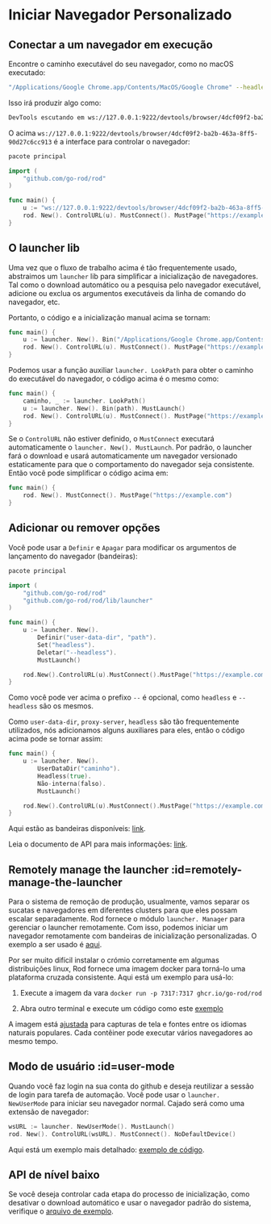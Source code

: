 # Iniciar Navegador Personalizado

## Conectar a um navegador em execução

Encontre o caminho executável do seu navegador, como no macOS executado:

```bash
"/Applications/Google Chrome.app/Contents/MacOS/Google Chrome" --headless --remote-debugging-port=9222
```

Isso irá produzir algo como:

```txt
DevTools escutando em ws://127.0.0.1:9222/devtools/browser/4dcf09f2-ba2b-463a-8ff5-90d27c6cc913
```

O acima `ws://127.0.0.1:9222/devtools/browser/4dcf09f2-ba2b-463a-8ff5-90d27c6cc913` é a interface para controlar o navegador:

```go
pacote principal

import (
    "github.com/go-rod/rod"
)

func main() {
    u := "ws://127.0.0.1:9222/devtools/browser/4dcf09f2-ba2b-463a-8ff5-90d27c6cc913"
    rod. New(). ControlURL(u). MustConnect(). MustPage("https://example.com")
}
```

## O launcher lib

Uma vez que o fluxo de trabalho acima é tão frequentemente usado, abstraimos um `launcher` lib para simplificar a inicialização de navegadores. Tal como o download automático ou a pesquisa pelo navegador executável, adicione ou exclua os argumentos executáveis da linha de comando do navegador, etc.

Portanto, o código e a inicialização manual acima se tornam:

```go
func main() {
    u := launcher. New(). Bin("/Applications/Google Chrome.app/Contents/MacOS/Google Chrome"). MustLaunch()
    rod. New(). ControlURL(u). MustConnect(). MustPage("https://example.com")
}
```

Podemos usar a função auxiliar `launcher. LookPath` para obter o caminho do executável do navegador, o código acima é o mesmo como:

```go
func main() {
    caminho, _ := launcher. LookPath()
    u := launcher. New(). Bin(path). MustLaunch()
    rod. New(). ControlURL(u). MustConnect(). MustPage("https://example.com")
}
```

Se o `ControlURL` não estiver definido, o `MustConnect` executará automaticamente o `launcher. New(). MustLaunch`. Por padrão, o launcher fará o download e usará automaticamente um navegador versionado estaticamente para que o comportamento do navegador seja consistente. Então você pode simplificar o código acima em:

```go
func main() {
    rod. New(). MustConnect(). MustPage("https://example.com")
}
```

## Adicionar ou remover opções

Você pode usar a `Definir` e `Apagar` para modificar os argumentos de lançamento do navegador (bandeiras):

```go
pacote principal

import (
    "github.com/go-rod/rod"
    "github.com/go-rod/rod/lib/launcher"
)

func main() {
    u := launcher. New().
        Definir("user-data-dir", "path").
        Set("headless").
        Deletar("--headless").
        MustLaunch()

    rod.New().ControlURL(u).MustConnect().MustPage("https://example.com")
}
```

Como você pode ver acima o prefixo `--` é opcional, como `headless` e `--headless` são os mesmos.

Como `user-data-dir`, `proxy-server`, `headless` são tão frequentemente utilizados, nós adicionamos alguns auxiliares para eles, então o código acima pode se tornar assim:

```go
func main() {
    u := launcher. New().
        UserDataDir("caminho").
        Headless(true).
        Não-interna(falso).
        MustLaunch()

    rod.New().ControlURL(u).MustConnect().MustPage("https://example.com")
}
```

Aqui estão as bandeiras disponíveis: [link](https://peter.sh/experiments/chromium-command-line-switches).

Leia o documento de API para mais informações: [link](https://pkg.go.dev/github.com/go-rod/rod/lib/launcher#Launcher).

## Remotely manage the launcher :id=remotely-manage-the-launcher

Para o sistema de remoção de produção, usualmente, vamos separar os sucatas e navegadores em diferentes clusters para que eles possam escalar separadamente. Rod fornece o módulo `launcher. Manager` para gerenciar o launcher remotamente. Com isso, podemos iniciar um navegador remotamente com bandeiras de inicialização personalizadas. O exemplo a ser usado é [aqui](https://github.com/go-rod/rod/blob/master/lib/launcher/rod-manager/main.go).

Por ser muito difícil instalar o crómio corretamente em algumas distribuições linux, Rod fornece uma imagem docker para torná-lo uma plataforma cruzada consistente. Aqui está um exemplo para usá-lo:

1. Execute a imagem da vara `docker run -p 7317:7317 ghcr.io/go-rod/rod`

2. Abra outro terminal e execute um código como este [exemplo](https://github.com/go-rod/rod/blob/master/lib/examples/launch-managed/main.go)

A imagem está [ajustada](https://github.com/go-rod/rod/blob/master/lib/docker/Dockerfile) para capturas de tela e fontes entre os idiomas naturais populares. Cada contêiner pode executar vários navegadores ao mesmo tempo.

## Modo de usuário :id=user-mode

Quando você faz login na sua conta do github e deseja reutilizar a sessão de login para tarefa de automação. Você pode usar o `launcher. NewUserMode` para iniciar seu navegador normal. Cajado será como uma extensão de navegador:

```go
wsURL := launcher. NewUserMode(). MustLaunch()
rod. New(). ControlURL(wsURL). MustConnect(). NoDefaultDevice()
```

Aqui está um exemplo mais detalhado: [exemplo de código](https://github.com/go-rod/rod/blob/master/lib/examples/use-rod-like-chrome-extension/main.go).

## API de nível baixo

Se você deseja controlar cada etapa do processo de inicialização, como desativar o download automático e usar o navegador padrão do sistema, verifique o [arquivo de exemplo](https://github.com/go-rod/rod/blob/master/lib/launcher/example_test.go).
